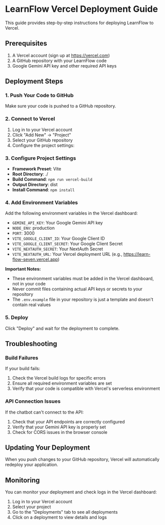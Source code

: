 # LearnFlow Vercel Deployment Guide

This guide provides step-by-step instructions for deploying LearnFlow to Vercel.

## Prerequisites

1. A Vercel account (sign up at https://vercel.com)
2. A GitHub repository with your LearnFlow code
3. Google Gemini API key and other required API keys

## Deployment Steps

### 1. Push Your Code to GitHub

Make sure your code is pushed to a GitHub repository.

### 2. Connect to Vercel

1. Log in to your Vercel account
2. Click "Add New" → "Project"
3. Select your GitHub repository
4. Configure the project settings:

### 3. Configure Project Settings

- **Framework Preset**: Vite
- **Root Directory**: ./
- **Build Command**: `npm run vercel-build`
- **Output Directory**: dist
- **Install Command**: `npm install`

### 4. Add Environment Variables

Add the following environment variables in the Vercel dashboard:

- `GEMINI_API_KEY`: Your Google Gemini API key
- `NODE_ENV`: production
- `PORT`: 3000
- `VITE_GOOGLE_CLIENT_ID`: Your Google Client ID
- `VITE_GOOGLE_CLIENT_SECRET`: Your Google Client Secret
- `VITE_NEXTAUTH_SECRET`: Your NextAuth Secret
- `VITE_NEXTAUTH_URL`: Your Vercel deployment URL (e.g., https://learn-flow-seven.vercel.app)

**Important Notes:**
- These environment variables must be added in the Vercel dashboard, not in your code
- Never commit files containing actual API keys or secrets to your repository
- The `.env.example` file in your repository is just a template and doesn't contain real values

### 5. Deploy

Click "Deploy" and wait for the deployment to complete.

## Troubleshooting

### Build Failures

If your build fails:

1. Check the Vercel build logs for specific errors
2. Ensure all required environment variables are set
3. Verify that your code is compatible with Vercel's serverless environment

### API Connection Issues

If the chatbot can't connect to the API:

1. Check that your API endpoints are correctly configured
2. Verify that your Gemini API key is properly set
3. Check for CORS issues in the browser console

## Updating Your Deployment

When you push changes to your GitHub repository, Vercel will automatically redeploy your application.

## Monitoring

You can monitor your deployment and check logs in the Vercel dashboard:

1. Log in to your Vercel account
2. Select your project
3. Go to the "Deployments" tab to see all deployments
4. Click on a deployment to view details and logs